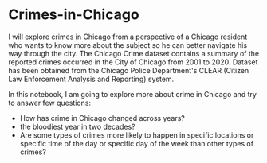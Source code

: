 # Crimes-in-Chicago
I will explore crimes in Chicago from a perspective of a Chicago resident who wants to know more about the subject so he can better navigate his way through the city. The Chicago Crime dataset contains a summary of the reported crimes occurred in the City of Chicago from 2001 to 2020. Dataset has been obtained from the Chicago Police Department's CLEAR (Citizen Law Enforcement Analysis and Reporting) system.


In this notebook, I am going to explore more about crime in Chicago and try to answer few questions:
- How has crime in Chicago changed across years?
- the bloodiest year in two decades?
- Are some types of crimes more likely to happen in specific locations or specific time of the day or specific day of the week than other types of crimes?
